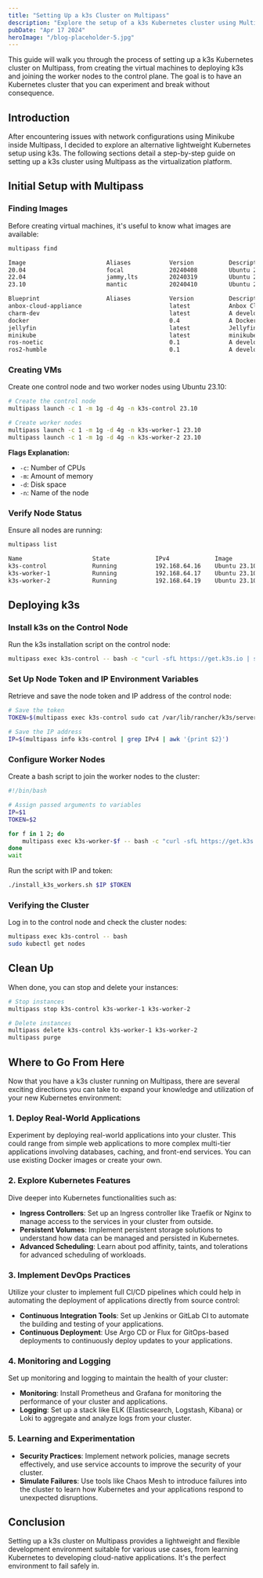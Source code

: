 ```yaml
---
title: "Setting Up a k3s Cluster on Multipass"
description: "Explore the setup of a k3s Kubernetes cluster using Multipass, offering a streamlined, resource-efficient environment ideal for Kubernetes experimentation and learning."
pubDate: "Apr 17 2024"
heroImage: "/blog-placeholder-5.jpg"
---
```



This guide will walk you through the process of setting up a k3s Kubernetes cluster on Multipass, from creating the virtual machines to deploying k3s and joining the worker nodes to the control plane. The goal is to have an Kubernetes cluster that you can experiment and break without consequence.

## Introduction

After encountering issues with network configurations using Minikube inside Multipass, I decided to explore an alternative lightweight Kubernetes setup using k3s. The following sections detail a step-by-step guide on setting up a k3s cluster using Multipass as the virtualization platform.

## Initial Setup with Multipass

### Finding Images

Before creating virtual machines, it's useful to know what images are available:

```bash
multipass find
```

```bash
Image                       Aliases           Version          Description
20.04                       focal             20240408         Ubuntu 20.04 LTS
22.04                       jammy,lts         20240319         Ubuntu 22.04 LTS
23.10                       mantic            20240410         Ubuntu 23.10

Blueprint                   Aliases           Version          Description
anbox-cloud-appliance                         latest           Anbox Cloud Appliance
charm-dev                                     latest           A development and testing environment for charmers
docker                                        0.4              A Docker environment with Portainer and related tools
jellyfin                                      latest           Jellyfin is a Free Software Media System that puts you in control of managing and streaming your media.
minikube                                      latest           minikube is local Kubernetes
ros-noetic                                    0.1              A development and testing environment for ROS Noetic.
ros2-humble                                   0.1              A development and testing environment for ROS 2 Humble.
```

### Creating VMs

Create one control node and two worker nodes using Ubuntu 23.10:

```bash
# Create the control node
multipass launch -c 1 -m 1g -d 4g -n k3s-control 23.10

# Create worker nodes
multipass launch -c 1 -m 1g -d 4g -n k3s-worker-1 23.10
multipass launch -c 1 -m 1g -d 4g -n k3s-worker-2 23.10
```

**Flags Explanation:**

- `-c`: Number of CPUs
- `-m`: Amount of memory
- `-d`: Disk space
- `-n`: Name of the node

### Verify Node Status

Ensure all nodes are running:

```bash
multipass list
```

```bash
Name                    State             IPv4             Image
k3s-control             Running           192.168.64.16    Ubuntu 23.10
k3s-worker-1            Running           192.168.64.17    Ubuntu 23.10
k3s-worker-2            Running           192.168.64.19    Ubuntu 23.10
```

## Deploying k3s

### Install k3s on the Control Node

Run the k3s installation script on the control node:

```bash
multipass exec k3s-control -- bash -c "curl -sfL https://get.k3s.io | sh -"
```

### Set Up Node Token and IP Environment Variables

Retrieve and save the node token and IP address of the control node:

```bash
# Save the token
TOKEN=$(multipass exec k3s-control sudo cat /var/lib/rancher/k3s/server/node-token)

# Save the IP address
IP=$(multipass info k3s-control | grep IPv4 | awk '{print $2}')
```

### Configure Worker Nodes

Create a bash script to join the worker nodes to the cluster:

```bash
#!/bin/bash

# Assign passed arguments to variables
IP=$1
TOKEN=$2

for f in 1 2; do
    multipass exec k3s-worker-$f -- bash -c "curl -sfL https://get.k3s.io | K3S_URL='https://${IP}:6443' K3S_TOKEN='${TOKEN}' sh -" &
done
wait
```

Run the script with IP and token:

```bash
./install_k3s_workers.sh $IP $TOKEN
```

### Verifying the Cluster

Log in to the control node and check the cluster nodes:

```bash
multipass exec k3s-control -- bash
sudo kubectl get nodes
```

## Clean Up

When done, you can stop and delete your instances:

```bash
# Stop instances
multipass stop k3s-control k3s-worker-1 k3s-worker-2

# Delete instances
multipass delete k3s-control k3s-worker-1 k3s-worker-2
multipass purge
```

## Where to Go From Here

Now that you have a k3s cluster running on Multipass, there are several exciting directions you can take to expand your knowledge and utilization of your new Kubernetes environment:

### 1. **Deploy Real-World Applications**

Experiment by deploying real-world applications into your cluster. This could range from simple web applications to more complex multi-tier applications involving databases, caching, and front-end services. You can use existing Docker images or create your own.

### 2. **Explore Kubernetes Features**

Dive deeper into Kubernetes functionalities such as:

- **Ingress Controllers**: Set up an Ingress controller like Traefik or Nginx to manage access to the services in your cluster from outside.
- **Persistent Volumes**: Implement persistent storage solutions to understand how data can be managed and persisted in Kubernetes.
- **Advanced Scheduling**: Learn about pod affinity, taints, and tolerations for advanced scheduling of workloads.

### 3. **Implement DevOps Practices**

Utilize your cluster to implement full CI/CD pipelines which could help in automating the deployment of applications directly from source control:

- **Continuous Integration Tools**: Set up Jenkins or GitLab CI to automate the building and testing of your applications.
- **Continuous Deployment**: Use Argo CD or Flux for GitOps-based deployments to continuously deploy updates to your applications.

### 4. **Monitoring and Logging**

Set up monitoring and logging to maintain the health of your cluster:

- **Monitoring**: Install Prometheus and Grafana for monitoring the performance of your cluster and applications.
- **Logging**: Set up a stack like ELK (Elasticsearch, Logstash, Kibana) or Loki to aggregate and analyze logs from your cluster.

### 5. **Learning and Experimentation**

- **Security Practices**: Implement network policies, manage secrets effectively, and use service accounts to improve the security of your cluster.
- **Simulate Failures**: Use tools like Chaos Mesh to introduce failures into the cluster to learn how Kubernetes and your applications respond to unexpected disruptions.

## Conclusion

Setting up a k3s cluster on Multipass provides a lightweight and flexible development environment suitable for various use cases, from learning Kubernetes to developing cloud-native applications. It's the perfect environment to fail safely in.
